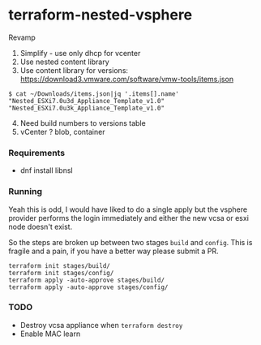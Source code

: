 # terraform-nested-vsphere

Revamp


1. Simplify - use only dhcp for vcenter
2. Use nested content library
3. Use content library for versions: https://download3.vmware.com/software/vmw-tools/items.json

```
$ cat ~/Downloads/items.json|jq '.items[].name'
"Nested_ESXi7.0u3d_Appliance_Template_v1.0"
"Nested_ESXi7.0u3k_Appliance_Template_v1.0"
```
4. Need build numbers to versions table
5. vCenter ? blob, container









### Requirements

- dnf install libnsl


### Running


Yeah this is odd, I would have liked to do a single apply
but the vsphere provider performs the login immediately
and either the new vcsa or esxi node doesn't exist.

So the steps are broken up between two stages `build` and `config`.
This is fragile and a pain, if you have a better way please submit a PR.

```
terraform init stages/build/
terraform init stages/config/
terraform apply -auto-approve stages/build/
terraform apply -auto-approve stages/config/
```


### TODO
- Destroy vcsa appliance when `terraform destroy`
- Enable MAC learn

